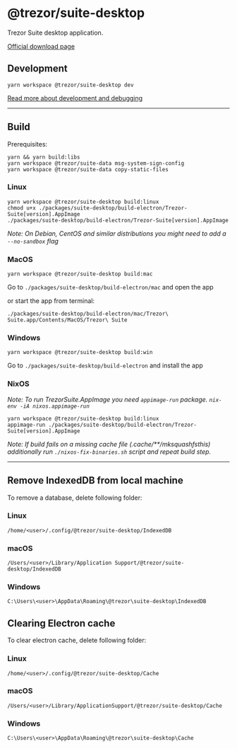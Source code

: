 # @trezor/suite-desktop

Trezor Suite desktop application.

[Official download page](https://suite.trezor.io/)

## Development

```
yarn workspace @trezor/suite-desktop dev
```

[Read more about development and debugging](../../docs/packages/suite-desktop.md)

---

## Build

Prerequisites:

```
yarn && yarn build:libs
yarn workspace @trezor/suite-data msg-system-sign-config
yarn workspace @trezor/suite-data copy-static-files
```

### Linux

```
yarn workspace @trezor/suite-desktop build:linux
chmod u+x ./packages/suite-desktop/build-electron/Trezor-Suite[version].AppImage
./packages/suite-desktop/build-electron/Trezor-Suite[version].AppImage
```

_Note: On Debian, CentOS and similar distributions you might need to add a `--no-sandbox` flag_

### MacOS

```
yarn workspace @trezor/suite-desktop build:mac
```

Go to `./packages/suite-desktop/build-electron/mac` and open the app

or start the app from terminal:

```
./packages/suite-desktop/build-electron/mac/Trezor\ Suite.app/Contents/MacOS/Trezor\ Suite
```

### Windows

```
yarn workspace @trezor/suite-desktop build:win
```

Go to `./packages/suite-desktop/build-electron` and install the app

### NixOS

_Note: To run TrezorSuite.AppImage you need `appimage-run` package. `nix-env -iA nixos.appimage-run`_

```
yarn workspace @trezor/suite-desktop build:linux
appimage-run ./packages/suite-desktop/build-electron/Trezor-Suite[version].AppImage
```

_Note: If build fails on a missing cache file _(.cache/\*\*/mksquashfsthis)_ additionally run `./nixos-fix-binaries.sh` script and repeat build step._

---

## Remove IndexedDB from local machine

To remove a database, delete following folder:

### Linux

`/home/<user>/.config/@trezor/suite-desktop/IndexedDB`

### macOS

`/Users/<user>/Library/Application Support/@trezor/suite-desktop/IndexedDB`

### Windows

`C:\Users\<user>\AppData\Roaming\@trezor\suite-desktop\IndexedDB`

## Clearing Electron cache

To clear electron cache, delete following folder:

### Linux

`/home/<user>/.config/@trezor/suite-desktop/Cache`

### macOS

`/Users/<user>/Library/ApplicationSupport/@trezor/suite-desktop/Cache`

### Windows

`C:\Users\<user>\AppData\Roaming\@trezor\suite-desktop\Cache`
